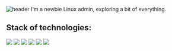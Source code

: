 ![header](https://capsule-render.vercel.app/api?type=waving&height=300&color=black&text=Hi%20there!&fontSize=60&fontColor=f7f5f5&section=header&textBg=true&animation=fadeIn)
I'm a newbie Linux admin, exploring a bit of everything.

## Stack of technologies:

<p align="left">
  <img src="https://img.shields.io/badge/-Linux-FCC624?style=for-the-badge&logo=linux&logoColor=black" />
  <img src="https://img.shields.io/badge/-Bash-4EAA25?style=for-the-badge&logo=gnubash&logoColor=white" />
  <img src="https://img.shields.io/badge/-Docker-2496ED?style=for-the-badge&logo=docker&logoColor=white" />
  <img src="https://img.shields.io/badge/-Ubuntu%20Server-E95420?style=for-the-badge&logo=ubuntu&logoColor=white" />
  <img src="https://img.shields.io/badge/-Kubernetes-326CE5?style=for-the-badge&logo=kubernetes&logoColor=white" />
  <img src="https://img.shields.io/badge/-NGINX-009639?style=for-the-badge&logo=nginx&logoColor=white" />
</p>

